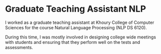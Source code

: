 # Graduate Teaching Assistant NLP

I worked as a graduate teaching assistant at Khoury College of Computer Sciences for the course Natural Language Processing (NLP DS 6120). 

During this time, I was mostly involved in designing college wide meetings with students and ensuring that they perform well on the tests and assessments. 

